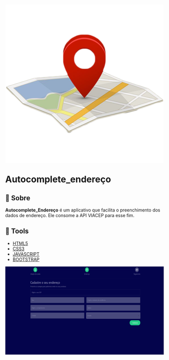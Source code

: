 <h1>
    <img src="./img/cepicon.png"/>
    <p>Autocomplete_endereço</p>
</h1>

## 📕 Sobre

**Autocomplete_Endereço** é um aplicativo que facilita o preenchimento dos dados de endereço. Ele consome a API VIACEP para esse fim.

## 🔨 Tools
- [HTML5](https://developer.mozilla.org/pt-BR/docs/Web/HTML)
- [CSS3](https://developer.mozilla.org/pt-BR/docs/Web/CSS)
- [JAVASCRIPT](https://developer.mozilla.org/pt-BR/docs/Web/JavaScript)
- [BOOTSTRAP](https://getbootstrap.com/)

<img src="./img/homePage.png"/>